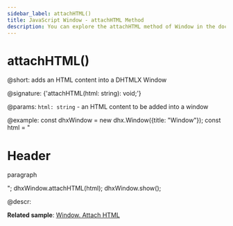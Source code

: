 ```yaml
---
sidebar_label: attachHTML()
title: JavaScript Window - attachHTML Method 
description: You can explore the attachHTML method of Window in the documentation of the DHTMLX JavaScript UI library. Browse developer guides and API reference, try out code examples and live demos, and download a free 30-day evaluation version of DHTMLX Suite 7.
---
```


# attachHTML()

@short: adds an HTML content into a DHTMLX Window

@signature: {'attachHTML(html: string): void;'}

@params:
`html: string` - an HTML content to be added into a window

@example:
const dhxWindow = new dhx.Window({title: "Window"});
const html = "<h1>Header</h1><p>paragraph</p>";
dhxWindow.attachHTML(html);
dhxWindow.show();

@descr:

**Related sample**: [Window. Attach HTML](https://snippet.dhtmlx.com/6uelt44m)

[comment]: # (@related: window/how_to_start.md window/usage.md#attaching-content)
